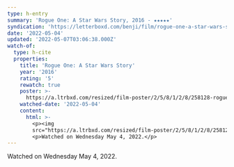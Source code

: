 ```yaml
---
type: h-entry
summary: 'Rogue One: A Star Wars Story, 2016 - ★★★★★'
syndication: 'https://letterboxd.com/benji/film/rogue-one-a-star-wars-story/3/'
date: '2022-05-04'
updated: '2022-05-07T03:06:38.000Z'
watch-of:
  type: h-cite
  properties:
    title: 'Rogue One: A Star Wars Story'
    year: '2016'
    rating: '5'
    rewatch: true
    poster: >-
      https://a.ltrbxd.com/resized/film-poster/2/5/8/1/2/8/258128-rogue-one-a-star-wars-story-0-600-0-900-crop.jpg?v=eff30d0282
    watched-date: '2022-05-04'
    content:
      html: >-
        <p><img
        src="https://a.ltrbxd.com/resized/film-poster/2/5/8/1/2/8/258128-rogue-one-a-star-wars-story-0-600-0-900-crop.jpg?v=eff30d0282"/></p>
        <p>Watched on Wednesday May 4, 2022.</p>
---
```

Watched on Wednesday May 4, 2022.
